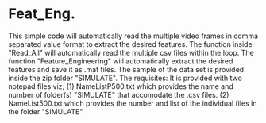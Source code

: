 # Feat_Eng.
This simple code will automatically read the multiple video frames in comma separated value format to extract the desired features. The function inside "Read_All" will automatically read the multiple csv files within the loop. The function "Feature_Engineering" will automatically extract the desired features and save it as .mat files. The sample of the data set is provided inside the zip folder "SIMULATE".
The requisites: It is provided with two notepad files viz; (1) NameListP500.txt which provides the name and number of folder(s) "SIMULATE" that accomodate the .csv files. (2) NameList500.txt which provides the number and list of the individual files in the folder "SIMULATE"
